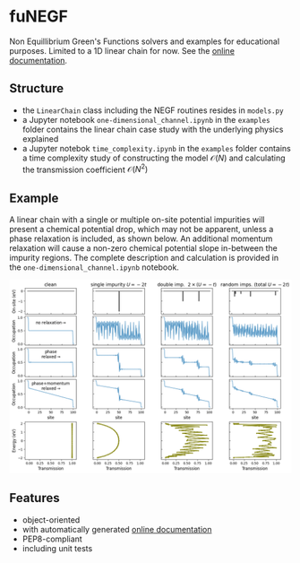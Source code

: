 # fuNEGF
Non Equillibrium Green's Functions solvers and examples for educational purposes. Limited to a 1D linear chain for now.
See the [online documentation](https://funegf.readthedocs.io/en/latest/).

## Structure
* the ```LinearChain``` class including the NEGF routines resides in ```models.py```
* a Jupyter notebook ```one-dimensional_channel.ipynb``` in the ```examples``` folder contains the linear chain case study with the underlying physics explained
* a Jupyter notebok ```time_complexity.ipynb``` in the ```examples``` folder contains a time complexity study of constructing the model $\mathcal{O}(N)$ and calculating the transmission coefficient $\mathcal{O}(N^2)$

## Example
A linear chain with a single or multiple on-site potential impurities will present a chemical potential drop, which may not be apparent, unless a phase relaxation is included, as shown below.
An additional momentum relaxation will cause a non-zero chemical potential slope in-between the impurity regions.
The complete description and calculation is provided in the ```one-dimensional_channel.ipynb``` notebook.

![example](./example.png)

## Features
* object-oriented
* with automatically generated [online documentation](https://funegf.readthedocs.io/en/latest/)
* PEP8-compliant
* including unit tests

